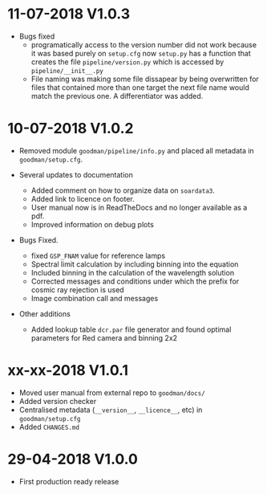 # 11-07-2018 V1.0.3

- Bugs fixed
  - programatically access to the version number did not work because it was
    based purely on `setup.cfg` now `setup.py` has  a function that creates the
    file `pipeline/version.py` which is accessed by `pipeline/__init__.py`
  - File naming was making some file dissapear by being overwritten for files
    that contained more than one target the next file name would match the
    previous one. A differentiator was added.

# 10-07-2018 V1.0.2

- Removed module `goodman/pipeline/info.py` and placed all metadata in `goodman/setup.cfg`.
- Several updates to documentation
  - Added comment on how to organize data on `soardata3`.
  - Added link to licence on footer.
  - User manual now is in ReadTheDocs and no longer available as a pdf.
  - Improved information on debug plots

- Bugs Fixed.
  - fixed `GSP_FNAM`  value for reference lamps
  - Spectral limit calculation by including binning into the equation
  - Included binning in the calculation of the wavelength solution
  - Corrected messages and conditions under which the prefix for cosmic ray rejection is used
  - Image combination call and messages

- Other additions
  - Added lookup table `dcr.par` file generator and found optimal parameters for Red camera and binning 2x2



# xx-xx-2018 V1.0.1

- Moved user manual from external repo to `goodman/docs/`
- Added version checker
- Centralised metadata (`__version__`, `__licence__`, etc) in `goodman/setup.cfg`
- Added `CHANGES.md`

# 29-04-2018 V1.0.0

- First production ready release